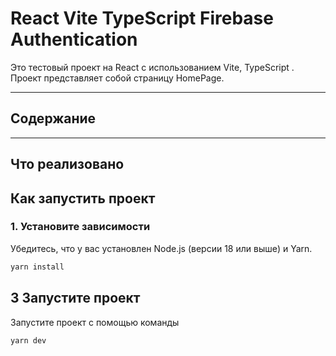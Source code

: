 # React Vite TypeScript Firebase Authentication

Это тестовый проект на React с использованием Vite, TypeScript . Проект представляет собой страницу HomePage.

---

## Содержание

---

## Что реализовано

## Как запустить проект

### 1. Установите зависимости

Убедитесь, что у вас установлен Node.js (версии 18 или выше) и Yarn.

```bash
yarn install
```

## 3 Запустите проект

Запустите проект с помощью команды

```bash
yarn dev
```
